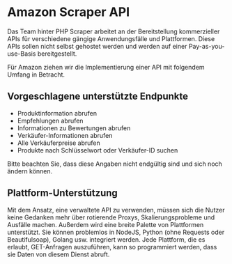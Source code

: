 # Amazon Scraper API

Das Team hinter PHP Scraper arbeitet an der Bereitstellung kommerzieller APIs für verschiedene gängige Anwendungsfälle und Plattformen. Diese APIs sollen nicht selbst gehostet werden und werden auf einer Pay-as-you-use-Basis bereitgestellt.

Für Amazon ziehen wir die Implementierung einer API mit folgendem Umfang in Betracht.

## Vorgeschlagene unterstützte Endpunkte

- Produktinformation abrufen
- Empfehlungen abrufen
- Informationen zu Bewertungen abrufen
- Verkäufer-Informationen abrufen
- Alle Verkäuferpreise abrufen
- Produkte nach Schlüsselwort oder Verkäufer-ID suchen

Bitte beachten Sie, dass diese Angaben nicht endgültig sind und sich noch ändern können.

## Plattform-Unterstützung

Mit dem Ansatz, eine verwaltete API zu verwenden, müssen sich die Nutzer keine Gedanken mehr über rotierende Proxys, Skalierungsprobleme und Ausfälle machen. Außerdem wird eine breite Palette von Plattformen unterstützt. Sie können problemlos in NodeJS, Python (ohne Requests oder Beautifulsoap), Golang usw. integriert werden. Jede Plattform, die es erlaubt, GET-Anfragen auszuführen, kann so programmiert werden, dass sie Daten von diesem Dienst abruft.
